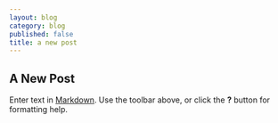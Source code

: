```yaml
---
layout: blog
category: blog
published: false
title: a new post
---
```


## A New Post

Enter text in [Markdown](http://daringfireball.net/projects/markdown/). Use the toolbar above, or click the **?** button for formatting help.
